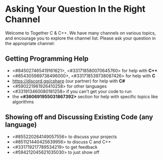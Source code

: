 # Asking Your Question In the Right Channel

Welcome to Together C & C++.
We have many channels on various topics, and encourage you to explore the channel list.
Please ask your question in the appropriate channel:

## Getting Programming Help
- <#845027465419161621>, <#331718580070645760> for help with **C++**
- <#854305989738496000>, <#331718539738087426> for help with **C**
- <https://discord.gg/csharp> (our partner) for help with **C#**
- <#590221961926410258> for other languages
- <#331913460080181258> if you can't get your code to run
- the **<#360691955031867392>** section for help with specific topics like algorithms

## Showing off and Discussing Existing Code (any language)
- <#855220264149057556> to discuss your projects
- <#851121440425639956> to discuss C and C++
- <#331719217789534219> to get feedback
- <#594212045621035030> to just show off
